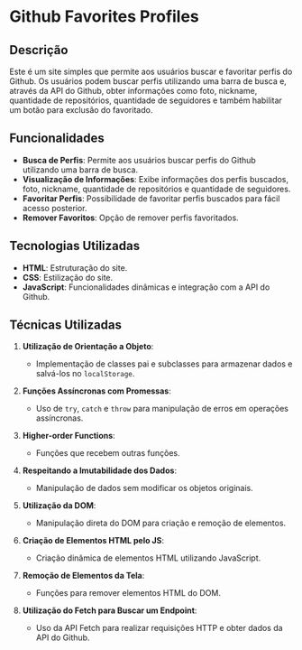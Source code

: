 # Github Favorites Profiles

## Descrição

Este é um site simples que permite aos usuários buscar e favoritar perfis do Github. Os usuários podem buscar perfis utilizando uma barra de busca e, através da API do Github, obter informações como foto, nickname, quantidade de repositórios, quantidade de seguidores e também habilitar um botão para exclusão do favoritado.

## Funcionalidades

- **Busca de Perfis**: Permite aos usuários buscar perfis do Github utilizando uma barra de busca.
- **Visualização de Informações**: Exibe informações dos perfis buscados, foto, nickname, quantidade de repositórios e quantidade de seguidores.
- **Favoritar Perfis**: Possibilidade de favoritar perfis buscados para fácil acesso posterior.
- **Remover Favoritos**: Opção de remover perfis favoritados.

## Tecnologias Utilizadas

- **HTML**: Estruturação do site.
- **CSS**: Estilização do site.
- **JavaScript**: Funcionalidades dinâmicas e integração com a API do Github.

## Técnicas Utilizadas

1. **Utilização de Orientação a Objeto**:
   - Implementação de classes pai e subclasses para armazenar dados e salvá-los no `localStorage`.
  
2. **Funções Assíncronas com Promessas**:
   - Uso de `try`, `catch` e `throw` para manipulação de erros em operações assíncronas.

3. **Higher-order Functions**:
   - Funções que recebem outras funções.

4. **Respeitando a Imutabilidade dos Dados**:
   - Manipulação de dados sem modificar os objetos originais.

5. **Utilização da DOM**:
   - Manipulação direta do DOM para criação e remoção de elementos.

6. **Criação de Elementos HTML pelo JS**:
   - Criação dinâmica de elementos HTML utilizando JavaScript.

7. **Remoção de Elementos da Tela**:
   - Funções para remover elementos HTML do DOM.

8. **Utilização do Fetch para Buscar um Endpoint**:
   - Uso da API Fetch para realizar requisições HTTP e obter dados da API do Github.
